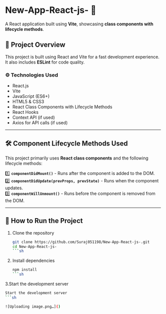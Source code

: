 # New-App-React-js- 🚀  
A React application built using **Vite**, showcasing **class components with lifecycle methods**.

## 📌 Project Overview
This project is built using React and Vite for a fast development experience. It also includes **ESLint** for code quality.

### ⚙️ Technologies Used
- React.js
- Vite
- JavaScript (ES6+)
- HTML5 & CSS3
- React Class Components with Lifecycle Methods
- React Hooks
- Context API (if used)
- Axios for API calls (if used)

---

## 🛠️ Component Lifecycle Methods Used
This project primarily uses **React class components** and the following lifecycle methods:

1️⃣ **`componentDidMount()`** - Runs after the component is added to the DOM.  
2️⃣ **`componentDidUpdate(prevProps, prevState)`** - Runs when the component updates.  
3️⃣ **`componentWillUnmount()`** - Runs before the component is removed from the DOM.  

---

## 🚀 How to Run the Project
1. Clone the repository  
   ```sh
   git clone https://github.com/Suraj051198/New-App-React-js-.git
   cd New-App-React-js-
   ```sh
   
2. Install dependencies
   ```sh
   npm install
   ```sh

3.Start the development server 
  ```sh
  Start the development server
  ```sh

![Uploading image.png…]()





